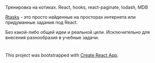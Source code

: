 Тренировка на котиках. React, hooks, react-paginate, lodash, MDB

[Rtasks](https://greycat20142017.github.io/rtasks/) - это просто найденные на просторах интернета или придуманные задания под React.

Без какой-либо общей идеи и реальной цели. Исключительно для внесения разнообразия в учебные задачи.

#

This project was bootstrapped with [Create React App](https://github.com/facebook/create-react-app).

